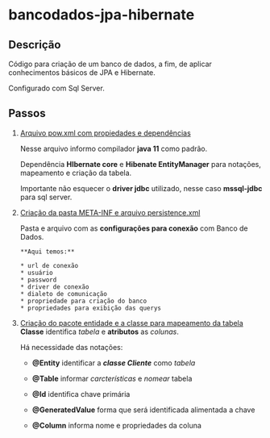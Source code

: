 # bancodados-jpa-hibernate
## Descrição
Código para criação de um banco de dados, a fim, de aplicar conhecimentos básicos de JPA e Hibernate. 

Configurado com Sql Server.

## Passos
1. [Arquivo pow.xml com propiedades e dependências](https://github.com/pliniopereira10/bancodados-jpa-hibernate/blob/main/pom.xml)

    Nesse arquivo informo compilador **java 11** como padrão.
    
    Dependência **HIbernate core** e **Hibenate EntityManager** para notações, mapeamento e criação da tabela.
    
    Importante não esquecer o **driver jdbc** utilizado, nesse caso **mssql-jdbc** para sql server.

2. [Criação da pasta META-INF e arquivo persistence.xml](https://github.com/pliniopereira10/bancodados-jpa-hibernate/blob/main/src/main/resources/META-INF/persistence.xml)

    Pasta e arquivo com as **configurações para conexão** com Banco de Dados.
    
       **Aqui temos:**
    
       * url de conexão
       * usuário
       * password
       * driver de conexão
       * dialeto de comunicação
       * propriedade para criação do banco
       * propriedades para exibição das querys

3. [Criação do pacote entidade e a classe para mapeamento da tabela](https://github.com/pliniopereira10/bancodados-jpa-hibernate/blob/main/src/main/java/entidades/Cliente.java)
    **Classe** identifica _tabela_ e **atributos** as _colunas_.

    Há necessidade das notações:

    * **@Entity** identificar a **_classe Cliente_** como _tabela_
    * **@Table** informar _carcterísticas_ e _nomear_ tabela
      
    * **@Id** identifica chave primária
    * 
      **@GeneratedValue** forma que será identificada alimentada a chave
      
    * **@Column** informa nome e propriedades da coluna
    
    
